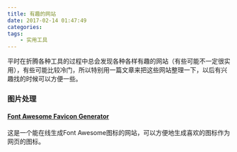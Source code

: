 ```yaml
---
title: 有趣的网站
date: 2017-02-14 01:47:49
categories: 
tags:
	- 实用工具
---
```


平时在折腾各种工具的过程中总会发现各种各样有趣的网站（有些可能不一定很实用），有些可能比较冷门，所以特别用一篇文章来把这些网站整理一下，以后有兴趣找的时候可以方便一些。
<!--more-->

### 图片处理

#### [Font Awesome Favicon Generator](http://paulferrett.com/fontawesome-favicon)
这是一个能在线生成Font Awesome图标的网站，可以方便地生成喜欢的图标作为网页的图标。

